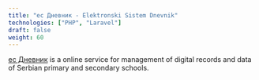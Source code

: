 ```yaml
---
title: "ес Дневник - Elektronski Sistem Dnevnik"
technologies: ["PHP", "Laravel"]
draft: false
weight: 60
---
```


[ес Дневник](http://www.mpn.gov.rs/elektronski-dnevnik-esdnevnik/) is a online service for management of digital records and data of Serbian primary and secondary schools.
